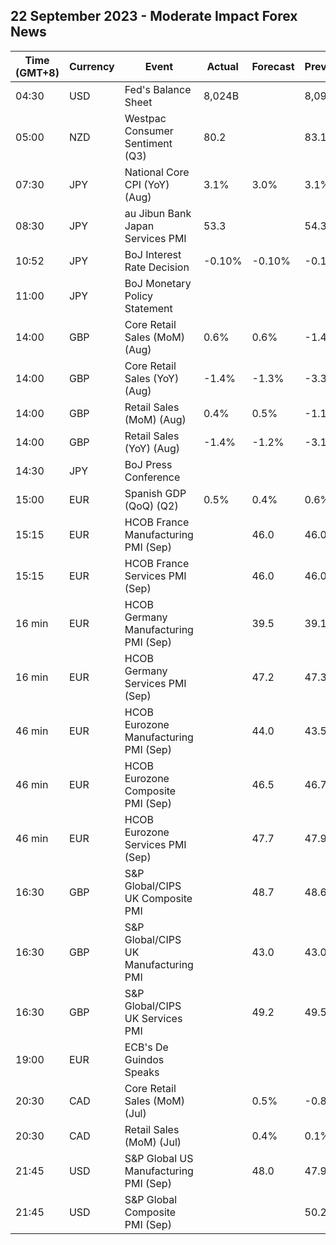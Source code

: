## 22 September 2023 - Moderate Impact Forex News

| Time (GMT+8) | Currency | Event | Actual | Forecast | Previous |
|------|----------|-------|--------|----------|----------|
| 04:30 | USD | Fed's Balance Sheet | 8,024B |  | 8,099B |
| 05:00 | NZD | Westpac Consumer Sentiment (Q3) | 80.2 |  | 83.1 |
| 07:30 | JPY | National Core CPI (YoY) (Aug) | 3.1% | 3.0% | 3.1% |
| 08:30 | JPY | au Jibun Bank Japan Services PMI | 53.3 |  | 54.3 |
| 10:52 | JPY | BoJ Interest Rate Decision | -0.10% | -0.10% | -0.10% |
| 11:00 | JPY | BoJ Monetary Policy Statement |  |  |  |
| 14:00 | GBP | Core Retail Sales (MoM) (Aug) | 0.6% | 0.6% | -1.4% |
| 14:00 | GBP | Core Retail Sales (YoY) (Aug) | -1.4% | -1.3% | -3.3% |
| 14:00 | GBP | Retail Sales (MoM) (Aug) | 0.4% | 0.5% | -1.1% |
| 14:00 | GBP | Retail Sales (YoY) (Aug) | -1.4% | -1.2% | -3.1% |
| 14:30 | JPY | BoJ Press Conference |  |  |  |
| 15:00 | EUR | Spanish GDP (QoQ) (Q2) | 0.5% | 0.4% | 0.6% |
| 15:15 | EUR | HCOB France Manufacturing PMI (Sep) |  | 46.0 | 46.0 |
| 15:15 | EUR | HCOB France Services PMI (Sep) |  | 46.0 | 46.0 |
| 16 min | EUR | HCOB Germany Manufacturing PMI (Sep) |  | 39.5 | 39.1 |
| 16 min | EUR | HCOB Germany Services PMI (Sep) |  | 47.2 | 47.3 |
| 46 min | EUR | HCOB Eurozone Manufacturing PMI (Sep) |  | 44.0 | 43.5 |
| 46 min | EUR | HCOB Eurozone Composite PMI (Sep) |  | 46.5 | 46.7 |
| 46 min | EUR | HCOB Eurozone Services PMI (Sep) |  | 47.7 | 47.9 |
| 16:30 | GBP | S&P Global/CIPS UK Composite PMI |  | 48.7 | 48.6 |
| 16:30 | GBP | S&P Global/CIPS UK Manufacturing PMI |  | 43.0 | 43.0 |
| 16:30 | GBP | S&P Global/CIPS UK Services PMI |  | 49.2 | 49.5 |
| 19:00 | EUR | ECB's De Guindos Speaks |  |  |  |
| 20:30 | CAD | Core Retail Sales (MoM) (Jul) |  | 0.5% | -0.8% |
| 20:30 | CAD | Retail Sales (MoM) (Jul) |  | 0.4% | 0.1% |
| 21:45 | USD | S&P Global US Manufacturing PMI (Sep) |  | 48.0 | 47.9 |
| 21:45 | USD | S&P Global Composite PMI (Sep) |  |  | 50.2 |
